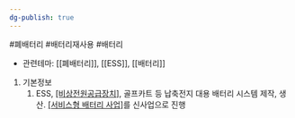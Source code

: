 ```yaml
---
dg-publish: true
---
```

#폐배터리 #배터리재사용 #배터리 




- 관련테마: [[폐배터리]], [[ESS]], [[배터리]]


1. 기본정보
	1. ESS, [[비상전원공급장치]](UPS), 골프카트 등 납축전지 대용 배터리 시스템 제작, 생산. [[서비스형 배터리 사업]](BaaS)를 신사업으로 진행